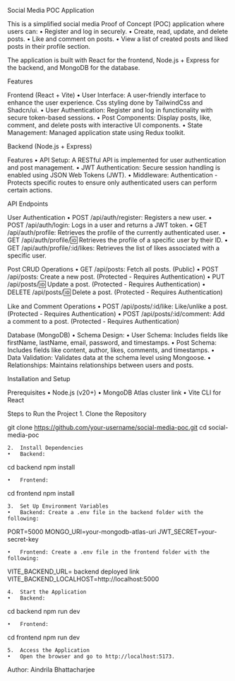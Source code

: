 Social Media POC Application

This is a simplified social media Proof of Concept (POC) application where users can:
	•	Register and log in securely.
	•	Create, read, update, and delete posts.
	•	Like and comment on posts.
	•	View a list of created posts and liked posts in their profile section.

The application is built with React for the frontend, Node.js + Express for the backend, and MongoDB for the database.

Features

Frontend (React + Vite)
	•	User Interface: A user-friendly interface to enhance the user experience. Css styling done by TailwindCss and Shadcn/ui.
	•	User Authentication: Register and log in functionality with secure token-based sessions.
	•	Post Components: Display posts, like, comment, and delete posts with interactive UI components.
	•	State Management: Managed application state using Redux toolkit.


Backend (Node.js + Express)

Features
	•	API Setup: A RESTful API is implemented for user authentication and post management.
	•	JWT Authentication: Secure session handling is enabled using JSON Web Tokens (JWT).
	•	Middleware:	Authentication - Protects specific routes to ensure only authenticated users can perform certain actions.

API Endpoints

User Authentication
	•	POST /api/auth/register: Registers a new user.
	•	POST /api/auth/login: Logs in a user and returns a JWT token.
	•	GET /api/auth/profile: Retrieves the profile of the currently authenticated user.
	•	GET /api/auth/profile/:id: Retrieves the profile of a specific user by their ID.
	•	GET /api/auth/profile/:id/likes: Retrieves the list of likes associated with a specific user.
  
Post CRUD Operations
	•	GET /api/posts: Fetch all posts. (Public)
	•	POST /api/posts: Create a new post. (Protected - Requires Authentication)
	•	PUT /api/posts/:id: Update a post. (Protected - Requires Authentication)
	•	DELETE /api/posts/:id: Delete a post. (Protected - Requires Authentication)

Like and Comment Operations
	•	POST /api/posts/:id/like: Like/unlike a post. (Protected - Requires Authentication)
	•	POST /api/posts/:id/comment: Add a comment to a post. (Protected - Requires Authentication)

Database (MongoDB)
	•	Schema Design:
	•	User Schema: Includes fields like firstName, lastName, email, password, and timestamps.
	•	Post Schema: Includes fields like content, author, likes, comments, and timestamps.
	•	Data Validation: Validates data at the schema level using Mongoose.
	•	Relationships: Maintains relationships between users and posts.

Installation and Setup

Prerequisites
	•	Node.js (v20+)
	•	MongoDB Atlas cluster link
	•	Vite CLI for React

Steps to Run the Project
	1.	Clone the Repository

git clone https://github.com/your-username/social-media-poc.git
cd social-media-poc


	2.	Install Dependencies
	•	Backend:

cd backend
npm install


	•	Frontend:

cd frontend
npm install


	3.	Set Up Environment Variables
	•	Backend: Create a .env file in the backend folder with the following:

PORT=5000
MONGO_URI=your-mongodb-atlas-uri
JWT_SECRET=your-secret-key


	•	Frontend: Create a .env file in the frontend folder with the following:
VITE_BACKEND_URL= backend deployed link
VITE_BACKEND_LOCALHOST=http://localhost:5000


	4.	Start the Application
	•	Backend:

cd backend
npm run dev


	•	Frontend:

cd frontend
npm run dev


	5.	Access the Application
	•	Open the browser and go to http://localhost:5173.




Author: Aindrila Bhattacharjee

